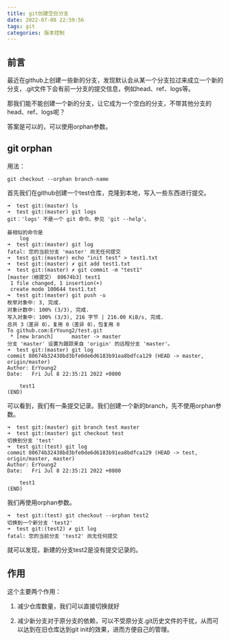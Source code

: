 ```yaml
---
title: git创建空白分支
date: 2022-07-08 22:59:56
tags: git
categories: 版本控制
---
```


## 前言

最近在github上创建一些新的分支，发现默认会从某一个分支拉过来成立一个新的分支，.git文件下会有前一分支的提交信息，例如head、ref、logs等。

那我们能不能创建一个新的分支，让它成为一个空白的分支，不带其他分支的head、ref、logs呢？

答案是可以的，可以使用orphan参数。

## git orphan

用法：

```shell
git checkout --orphan branch-name
```

首先我们在github创建一个test仓库，克隆到本地，写入一些东西进行提交。

```shell
➜  test git:(master) ls
➜  test git:(master) git logs
git：'logs' 不是一个 git 命令。参见 'git --help'。

最相似的命令是
    log
➜  test git:(master) git log
fatal: 您的当前分支 'master' 尚无任何提交
➜  test git:(master) echo "init test" > test1.txt
➜  test git:(master) ✗ git add test1.txt
➜  test git:(master) ✗ git commit -m "test1"
[master（根提交） 80674b3] test1
 1 file changed, 1 insertion(+)
 create mode 100644 test1.txt
➜  test git:(master) git push -u
枚举对象中: 3, 完成.
对象计数中: 100% (3/3), 完成.
写入对象中: 100% (3/3), 216 字节 | 216.00 KiB/s, 完成.
总共 3（差异 0），复用 0（差异 0），包复用 0
To github.com:ErYoung2/test.git
 * [new branch]      master -> master
分支 'master' 设置为跟踪来自 'origin' 的远程分支 'master'。
➜  test git:(master) git log
commit 80674b32438bd3bfe0de6d6183b91ea8bdfca129 (HEAD -> master, origin/master)
Author: ErYoung2 
Date:   Fri Jul 8 22:35:21 2022 +0800

    test1
(END)
```

可以看到，我们有一条提交记录。我们创建一个新的branch，先不使用orphan参数。

```shell
➜  test git:(master) git branch test master
➜  test git:(master) git checkout test
切换到分支 'test'
➜  test git:(test) git log
commit 80674b32438bd3bfe0de6d6183b91ea8bdfca129 (HEAD -> test, origin/master, master)
Author: ErYoung2 
Date:   Fri Jul 8 22:35:21 2022 +0800

    test1
(END)
```

我们再使用orphan参数。

```shell
➜  test git:(test) git checkout --orphan test2
切换到一个新分支 'test2'
➜  test git:(test2) ✗ git log
fatal: 您的当前分支 'test2' 尚无任何提交
```

就可以发现，新建的分支test2是没有提交记录的。

## 作用

这个主要两个作用：

1. 减少仓库数量，我们可以直接切换就好

2. 减少新分支对于原分支的依赖，可以不受原分支.git历史文件的干扰，从而可以达到在旧仓库达到git init的效果，进而方便自己的管理。
